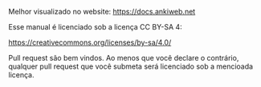 Melhor visualizado no website: https://docs.ankiweb.net

Esse manual é licenciado sob a licença CC BY-SA 4:

https://creativecommons.org/licenses/by-sa/4.0/

Pull request são bem vindos. Ao menos que você declare o contrário, qualquer pull request que você submeta será licenciado sob a mencioada licença.
